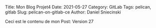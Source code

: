 Title: Mon Blog Projet4
Date: 2021-05-27
Category: GitLab
Tags: pelican, gitlab
Slug: pelican-on-gitlab-ce
Author: Daniel Sniecinski


Ceci est le contenu de mon Post:
Version 27 
